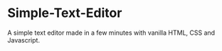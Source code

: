 # Simple-Text-Editor
A simple text editor made in a few minutes with vanilla HTML, CSS and Javascript.
